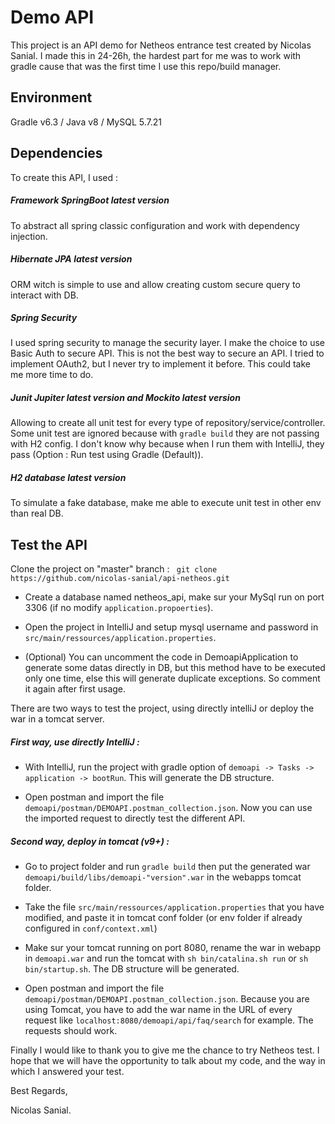 # Demo API 

This project is an API demo for Netheos entrance test created by Nicolas Sanial.
I made this in 24-26h, the hardest part for me was to work with gradle cause that was the first time I use this repo/build manager.

## Environment

Gradle v6.3 / Java v8 / MySQL 5.7.21

## Dependencies

To create this API, I used :

##### Framework SpringBoot latest version

To abstract all spring classic configuration and work with dependency injection.

##### Hibernate JPA latest version

ORM witch is simple to use and allow creating custom secure query to interact with DB.

##### Spring Security 

I used spring security to manage the security layer. I make the choice to use Basic Auth to secure API. This is not the best way to secure an API. I tried to implement OAuth2, but I never try to implement it before. This could take me more time to do.

##### Junit Jupiter latest version and Mockito latest version

Allowing to create all unit test for every type of repository/service/controller. Some unit test are ignored because with ``gradle build`` they are not passing with H2 config. I don't know why because when I run them with IntelliJ, they pass (Option : Run test using Gradle (Default)). 

##### H2 database latest version

To simulate a fake database, make me able to execute unit test in other env than real DB.

## Test the API

Clone the project on "master" branch :
`` git clone https://github.com/nicolas-sanial/api-netheos.git``

- Create a database named netheos_api, make sur your MySql run on port 3306 (if no modify ``application.propoerties``).

- Open the project in IntelliJ and setup mysql username and password in ``src/main/ressources/application.properties``.

- (Optional) You can uncomment the code in DemoapiApplication to generate some datas directly in DB, but this method have to be executed only one time, else this will generate duplicate exceptions. So comment it again after first usage.

There are two ways to test the project, using directly intelliJ or deploy the war in a tomcat server.

##### First way, use directly IntelliJ :

- With IntelliJ, run the project with gradle option of  ``demoapi -> Tasks -> application -> bootRun``. This will generate the DB structure.

- Open postman and import the file ``demoapi/postman/DEMOAPI.postman_collection.json``. Now you can use the imported request to directly test the different API.

##### Second way, deploy in tomcat (v9+) :

- Go to project folder and run ``gradle build`` then put the generated war ``demoapi/build/libs/demoapi-"version".war`` in the webapps tomcat folder.

- Take the file ``src/main/ressources/application.properties`` that you have modified, and paste it in tomcat conf folder (or env folder if already configured in ``conf/context.xml``)

- Make sur your tomcat running on port 8080, rename the war in webapp in ``demoapi.war`` and run the tomcat with ``sh bin/catalina.sh run`` or ``sh bin/startup.sh``. The DB structure will be generated.

- Open postman and import the file ``demoapi/postman/DEMOAPI.postman_collection.json``. Because you are using Tomcat, you have to add the war name in the URL of every request like ``localhost:8080/demoapi/api/faq/search`` for example. The requests should work.


Finally I would like to thank you to give me the chance to try Netheos test. I hope that we will have the opportunity to talk about my code, and the way in which I answered your test.

Best Regards,

Nicolas Sanial.